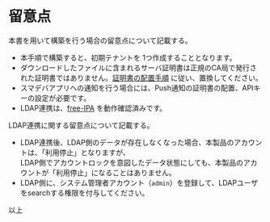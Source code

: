 留意点
===

本書を用いて構築を行う場合の留意点について記載する。

* 本手順で構築すると、初期テナントを 1つ作成することとなります。
* ダウンロードしたファイルに含まれるサーバ証明書は正規のCA局で発行された証明書ではありません。[証明書の配置手順](./14.replace_cert.md) に従い、置換してください。
* スマデバアプリへの通知を行う場合には、Push通知の証明書の配置、APIキーの設定が必要です。
* LDAP連携は、[free-IPA](https://www.freeipa.org/page/Main_Page) を動作確認済みです。


LDAP連携に関する留意点について記載する。

* LDAP連携後、LDAP側のデータが存在しなくなった場合、本製品のアカウントは、「利用停止」となりますが、  
LDAP側でアカウントロックを意図したデータ状態にしても、本製品のアカウントが「利用停止」になることはありません。  
* LDAP側に、システム管理者アカウント（`admin`）を登録して、LDAPユーザをsearchする権限を付与してください。

以上
